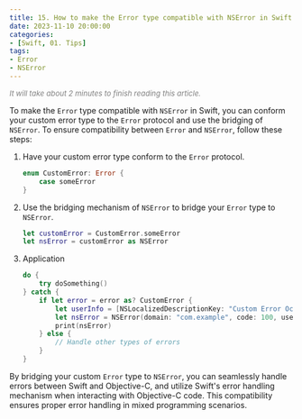 ```yaml
---
title: 15. How to make the Error type compatible with NSError in Swift
date: 2023-11-10 20:00:00
categories: 
- [Swift, 01. Tips]
tags:
- Error
- NSError
---
```


<font color=gray size=2>*It will take about 2 minutes to finish reading this article.*</font>

To make the `Error` type compatible with `NSError` in Swift, you can conform your custom error type to the `Error` protocol and use the bridging of `NSError`. To ensure compatibility between `Error` and `NSError`, follow these steps:

1. Have your custom error type conform to the `Error` protocol.

   ```Swift
   enum CustomError: Error {
       case someError
   }
   ```

2. Use the bridging mechanism of `NSError` to bridge your `Error` type to `NSError`.

   ```Swift
   let customError = CustomError.someError
   let nsError = customError as NSError
   ```

3. Application

   ```Swift
   do {
       try doSomething()
   } catch {
       if let error = error as? CustomError {
           let userInfo = [NSLocalizedDescriptionKey: "Custom Error Occurred"]
           let nsError = NSError(domain: "com.example", code: 100, userInfo: userInfo)
           print(nsError)
       } else {
           // Handle other types of errors
       }
   }
   ```
 
By bridging your custom `Error` type to `NSError`, you can seamlessly handle errors between Swift and Objective-C, and utilize Swift's error handling mechanism when interacting with Objective-C code. This compatibility ensures proper error handling in mixed programming scenarios.